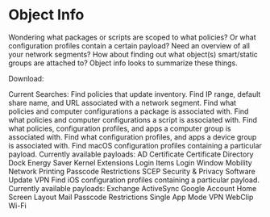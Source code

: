 # Object Info

Wondering what packages or scripts are scoped to what policies?  Or what configuration profiles contain a certain payload?  Need an overview of all your network segments?  How about finding out what object(s) smart/static groups are attached to?  Object info looks to summarize these things.

Download: 




Current Searches:
Find policies that update inventory.
Find IP range, default share name, and URL associated with a network segment.
Find what policies and computer configurations a package is associated with.
Find what policies and computer configurations a script is associated with.
Find what policies, configuration profiles, and apps a computer group is associated with.
Find what configuration profiles, and apps a device group is associated with.
Find macOS configuration profiles containing a particular payload.  Currently available payloads:
AD Certificate
Certificate
Directory
Dock
Energy Saver
Kernel Extensions
Login Items
Login Window
Mobility
Network
Printing
Passcode
Restrictions
SCEP
Security & Privacy 
Software Update
VPN
Find iOS configuration profiles containing a particular payload.  Currently available payloads:
Exchange ActiveSync
Google Account
Home Screen Layout
Mail
Passcode
Restrictions
Single App Mode
VPN
WebClip
Wi-Fi
